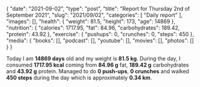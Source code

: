 {
    "date": "2021-09-02",
    "type": "post",
    "title": "Report for Thursday 2nd of September 2021",
    "slug": "2021\/09\/02",
    "categories": [
        "Daily report"
    ],
    "images": [],
    "health": {
        "weight": 81.5,
        "height": 173,
        "age": 14869
    },
    "nutrition": {
        "calories": 1717.95,
        "fat": 84.96,
        "carbohydrates": 189.42,
        "protein": 43.92
    },
    "exercise": {
        "pushups": 0,
        "crunches": 0,
        "steps": 450
    },
    "media": {
        "books": [],
        "podcast": [],
        "youtube": [],
        "movies": [],
        "photos": []
    }
}

Today I am <strong>14869 days</strong> old and my weight is <strong>81.5 kg</strong>. During the day, I consumed <strong>1717.95 kcal</strong> coming from <strong>84.96 g</strong> fat, <strong>189.42 g</strong> carbohydrates and <strong>43.92 g</strong> protein. Managed to do <strong>0 push-ups</strong>, <strong>0 crunches</strong> and walked <strong>450 steps</strong> during the day which is approximately <strong>0.34 km</strong>.